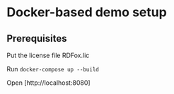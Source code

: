 # Docker-based demo setup

## Prerequisites
Put the license file RDFox.lic 

Run `docker-compose up --build`

Open [http://localhost:8080]